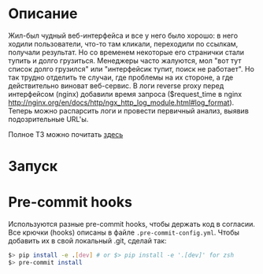# Описание
Жил-был чудный веб-интерфейса и все у него было хорошо: в него ходили
пользователи, что-то там кликали, переходили по ссылкам, получали результат. Но
со временем некоторые его странички стали тупить и долго грузиться. Менеджеры
часто жалуются, мол "вот тут список долго грузился" или "интерфейсик тупит,
поиск не работает". Но так трудно отделить те случаи, где проблемы на их стороне,
а где действительно виноват веб-сервис. В логи reverse proxy перед интерфейсом
(nginx) добавили время запроса ($request_time в nginx
http://nginx.org/en/docs/http/ngx_http_log_module.html#log_format). Теперь можно
распарсить логи и провести первичный анализ, выявив подозрительные URL'ы.

Полное TЗ можно почитать [здесь](homework.pdf)

# Запуск
# Pre-commit hooks
Используются разные pre-commit hooks, чтобы держать код в согласии. Все крючки (hooks) описаны в файле
`.pre-commit-config.yml`. Чтобы добавить их в свой локальный .git, сделай так:
```bash
$> pip install -e .[dev] # or $> pip install -e '.[dev]' for zsh
$> pre-commit install
```
